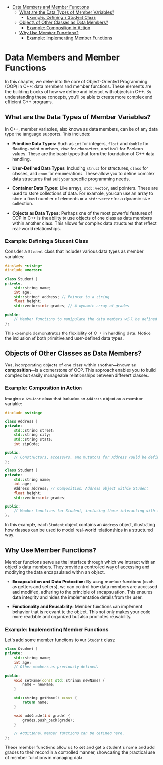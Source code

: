 
- [Data Members and Member Functions](#data-members-and-member-functions)
  - [What are the Data Types of Member Variables?](#what-are-the-data-types-of-member-variables)
    - [Example: Defining a Student Class](#example-defining-a-student-class)
  - [Objects of Other Classes as Data Members?](#objects-of-other-classes-as-data-members)
    - [Example: Composition in Action](#example-composition-in-action)
  - [Why Use Member Functions?](#why-use-member-functions)
    - [Example: Implementing Member Functions](#example-implementing-member-functions)

# Data Members and Member Functions

In this chapter, we delve into the core of Object-Oriented Programming (OOP) in C++: data members and member functions. These elements are the building blocks of how we define and interact with objects in C++. By understanding these concepts, you'll be able to create more complex and efficient C++ programs.

## What are the Data Types of Member Variables?

In C++, member variables, also known as data members, can be of any data type the language supports. This includes:

- **Primitive Data Types:** Such as `int` for integers, `float` and `double` for floating-point numbers, `char` for characters, and `bool` for Boolean values. These are the basic types that form the foundation of C++ data handling.

- **User-Defined Data Types:** Including `struct` for structures, `class` for classes, and `enum` for enumerations. These allow you to define complex data structures that suit your specific programming needs.

- **Container Data Types:** Like arrays, `std::vector`, and pointers. These are used to store collections of data. For example, you can use an array to store a fixed number of elements or a `std::vector` for a dynamic size collection.

- **Objects as Data Types:** Perhaps one of the most powerful features of OOP in C++ is the ability to use objects of one class as data members within another class. This allows for complex data structures that reflect real-world relationships.

### Example: Defining a Student Class

Consider a `Student` class that includes various data types as member variables:

```cpp
#include <string>
#include <vector>

class Student {
private:
    std::string name;
    int age;
    std::string* address; // Pointer to a string
    float height;
    std::vector<int> grades; // A dynamic array of grades

public:
    // Member functions to manipulate the data members will be defined here.
};
```

This example demonstrates the flexibility of C++ in handling data. Notice the inclusion of both primitive and user-defined data types.

## Objects of Other Classes as Data Members?

Yes, incorporating objects of one class within another—known as **composition**—is a cornerstone of OOP. This approach enables you to build complex but easily manageable relationships between different classes.

### Example: Composition in Action

Imagine a `Student` class that includes an `Address` object as a member variable:

```cpp
#include <string>

class Address {
private:
    std::string street;
    std::string city;
    std::string state;
    int zipCode;

public:
    // Constructors, accessors, and mutators for Address could be defined here.
};

class Student {
private:
    std::string name;
    int age;
    Address address; // Composition: Address object within Student
    float height;
    std::vector<int> grades;

public:
    // Member functions for Student, including those interacting with the Address object.
};
```

In this example, each `Student` object contains an `Address` object, illustrating how classes can be used to model real-world relationships in a structured way.

## Why Use Member Functions?

Member functions serve as the interface through which we interact with an object's data members. They provide a controlled way of accessing and modifying the data encapsulated within an object.

- **Encapsulation and Data Protection:** By using member functions (such as getters and setters), we can control how data members are accessed and modified, adhering to the principle of encapsulation. This ensures data integrity and hides the implementation details from the user.

- **Functionality and Reusability:** Member functions can implement behavior that is relevant to the object. This not only makes your code more readable and organized but also promotes reusability.

### Example: Implementing Member Functions

Let's add some member functions to our `Student` class:

```cpp
class Student {
private:
    std::string name;
    int age;
    // Other members as previously defined.

public:
    void setName(const std::string& newName) {
        name = newName;
    }

    std::string getName() const {
        return name;
    }

    void addGrade(int grade) {
        grades.push_back(grade);
    }

    // Additional member functions can be defined here.
};
```

These member functions allow us to set and get a student's name and add grades to their record in a controlled manner, showcasing the practical use of member functions in managing data.